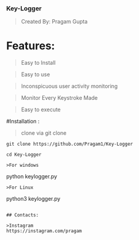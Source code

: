 ### Key-Logger
>Created By: Pragam Gupta

# Features:
>Easy to Install

>Easy to use

>Inconspicuous user activity monitoring

>Monitor Every Keystroke Made

>Easy to execute

#Installation :
>clone via git clone

```
git clone https://github.com/Pragam1/Key-Logger
```
```
cd Key-Logger
```
```
>For windows

```
python keylogger.py
```
>For Linux

```
python3 keylogger.py
```

## Contacts:

>Instagram
https://instagram.com/pragam

